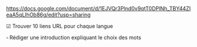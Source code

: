 https://docs.google.com/document/d/1EJVQr3Plnd0v9qtT0DPlNh_TBY44ZIeaA5qLIhOb86g/edit?usp=sharing

☑ Trouver 10 liens URL pour chaque langue

▫️ Rédiger une introduction expliquant le choix des mots
